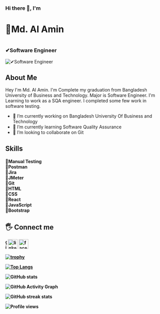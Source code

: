 ### Hi there 👋, I'm <h1>👨Md. Al Amin<h1/>
  #### <h3>✔Software Engineer</h3>
![✔Software Engineer](https://tse2.mm.bing.net/th?id=OIP.4fNBO_UDYEVxM0E5T2FyJQHaFj&pid=Api&P=0)

<h2><b>About Me</b></h2>
Hey I'm Md. Al Amin. I'm Complete my graduation from Bangladesh University of Business and Technology. Major is Software Engineer. I'm Learning to work as a SQA engineer. I completed some few work in software testing.
  
- 🔭 I’m currently working on Bangladesh University Of Business and Technology 
- 🌱 I’m currently learning Software Quality Assurance 
- 👯 I’m looking to collaborate on Git 

<h2><b>Skills</b></h2><h4>🥇Manual Testing<br>🥇Postman<br>🥇Jira<br>🥇JMeter<br>🥇Git<br>🥇HTML<br>🥇CSS<br>🥇React<br>🥇JavaScript<br>🥇Bootstrap</h4>

  <h2><b>🖐 Connect me<b></h2>

[<img style="width:5" src='https://cdn.jsdelivr.net/npm/simple-icons@3.0.1/icons/github.svg' alt='github' height='30'>](https://github.com/alamin937)  [<img src='https://cdn.jsdelivr.net/npm/simple-icons@3.0.1/icons/linkedin.svg' alt='linkedin' height='30'>](https://www.linkedin.com/in/https://www.linkedin.com/in/md-al-amin-20ba14216//)  [<img src='https://cdn.jsdelivr.net/npm/simple-icons@3.0.1/icons/facebook.svg' alt='facebook' height='30'>](https://www.facebook.com/https://www.facebook.com/alamin.anik.10/)  

[![trophy](https://github-profile-trophy.vercel.app/?username=ryo-ma&theme=onedark)](https://github.com/ryo-ma/github-profile-trophy)

[![Top Langs](https://github-readme-stats.vercel.app/api/top-langs/?username=alamin937)](https://github.com/anuraghazra/github-readme-stats)

![GitHub stats](https://github-readme-stats.vercel.app/api?username=alamin937&show_icons=true)  

![GitHub Activity Graph](https://activity-graph.herokuapp.com/graph?username=alamin937)  

![GitHub streak stats](https://github-readme-streak-stats.herokuapp.com/?user=alamin937)  

![Profile views](https://gpvc.arturio.dev/alamin937)  
